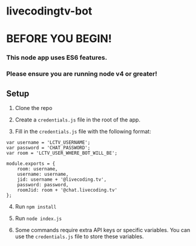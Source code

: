 # livecodingtv-bot

# BEFORE YOU BEGIN!
### This node app uses ES6 features.
### Please ensure you are running node v4 or greater!

## Setup

1. Clone the repo

2. Create a `credentials.js` file in the root of the app.

3. Fill in the `credentials.js` file with the following format:

```
var username = 'LCTV_USERNAME';
var password = 'CHAT_PASSWORD';
var room = 'LCTV_USER_WHERE_BOT_WILL_BE';

module.exports = {
    room: username,
    username: username,
    jid: username + '@livecoding.tv',
    password: password,
    roomJid: room + '@chat.livecoding.tv'
};
```

4. Run `npm install`

5. Run `node index.js`

6. Some commands require extra API keys or specific variables. You can use the `credentials.js` file to store these variables.
